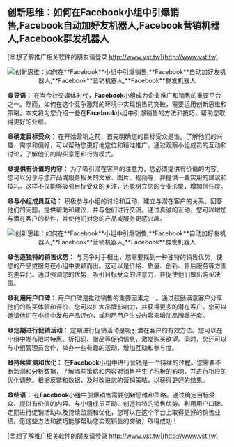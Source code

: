 ## **创新思维：如何在**Facebook**小组中引爆销售,**Facebook**自动加好友机器人,**Facebook**营销机器人,**Facebook**群发机器人**

[😍想了解推广相关软件的朋友请登录 http://www.vst.tw](http://www.vst.tw)

 <center><img src="https://vst.tw/MP4/tuiguang/png/1.png" alt="创新思维：如何在**Facebook**小组中引爆销售,**Facebook**自动加好友机器人,**Facebook**营销机器人,**Facebook**群发机器人"></center>

**😄导语：**
在当今社交媒体时代，**Facebook**小组成为企业推广和销售的重要平台之一。然而，如何在这个竞争激烈的环境中实现销售的突破，需要运用创新思维和策略。本文将为您介绍一些在**Facebook**小组中引爆销售的方法和技巧，帮助您取得更好的业绩。

**😄确定目标受众：**
在开始营销之前，首先明确您的目标受众是谁。了解他们的兴趣、需求和偏好，可以帮助您更好地定位和精准推广。通过观察小组成员的互动和讨论，了解他们的购买意愿和行为模式。

**😄提供有价值的内容：**
为了吸引潜在客户的注意力，您必须提供有价值的内容。您可以分享与您产品或服务相关的文章、图片、视频等，并提供一些实用的建议和技巧。这样不仅能够吸引目标受众的关注，还能树立您的专业形象，增加信任度。

**😄与小组成员互动：**
积极参与小组的讨论和互动，建立与潜在客户的关系。回答他们的问题，提供帮助和建议，并与他们进行交流。通过真诚的互动，您可以增加与潜在客户的黏性，并使他们对您的产品或服务更感兴趣。

 <center><img src="https://vst.tw/MP4/tuiguang/png/2.png" alt="创新思维：如何在**Facebook**小组中引爆销售,**Facebook**自动加好友机器人,**Facebook**营销机器人,**Facebook**群发机器人"></center>

**😄创造独特的销售优势：**
与竞争对手相比，您需要找到一种独特的销售优势，使您的产品或服务在小组中脱颖而出。这可以是价格、质量、创新、售后服务等方面的差异化。通过强调您的优势，吸引目标受众的注意力，并促使他们做出购买决策。

**😄利用用户口碑：**
用户口碑是推动销售的重要因素之一。通过鼓励满意客户分享他们的购买体验和评价，您可以扩大品牌影响力，并获得更多的潜在客户。您可以邀请他们在小组中发布产品评价，或利用用户生成内容来增加品牌曝光度。

**😄定期进行促销活动：**
定期进行促销活动是吸引潜在客户的有效方法。您可以在小组中发布限时特惠、折扣码、赠品等促销信息，激发购买欲望。同时，您还可以与小组管理员合作，举办一些有趣的活动，增加互动和参与度。

**😄持续监测和优化：**
在**Facebook**小组中进行营销是一个持续的过程。您需要不断监测和分析数据，了解哪些策略和内容对销售产生了积极的影响，并进行相应的优化调整。根据反馈和数据，及时改进您的营销策略，以获得更好的结果。

**😄结语：**
在**Facebook**小组中引爆销售需要创新思维和策略。通过确定目标受众、提供有价值的内容、与小组成员互动、创造独特的销售优势、利用用户口碑、定期进行促销活动以及持续监测和优化，您可以在这个平台上取得更好的销售业绩。愿这些方法和技巧能够帮助您实现销售的突破，取得成功！

[😍想了解推广相关软件的朋友请登录 http://www.vst.tw](http://www.vst.tw)



